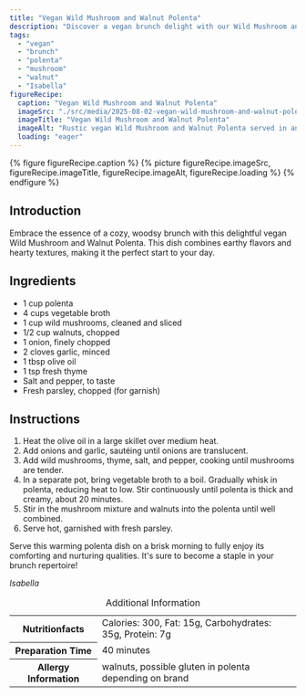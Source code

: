 ```yaml
---
title: "Vegan Wild Mushroom and Walnut Polenta"
description: "Discover a vegan brunch delight with our Wild Mushroom and Walnut Polenta recipe, perfect for a cozy morning. Easy to make and deliciously hearty!"
tags:
  - "vegan"
  - "brunch"
  - "polenta"
  - "mushroom"
  - "walnut"
  - "Isabella"
figureRecipe: 
  caption: "Vegan Wild Mushroom and Walnut Polenta"
  imageSrc: "./src/media/2025-08-02-vegan-wild-mushroom-and-walnut-polenta-7072.png"
  imageTitle: "Vegan Wild Mushroom and Walnut Polenta"
  imageAlt: "Rustic vegan Wild Mushroom and Walnut Polenta served in an elegant bowl, on a woodsy-themed brunch table with minimal decor and a cozy ambiance."
  loading: "eager"
---
```


{% figure figureRecipe.caption %}
{% picture figureRecipe.imageSrc, figureRecipe.imageTitle, figureRecipe.imageAlt, figureRecipe.loading %}
{% endfigure %}

## Introduction

Embrace the essence of a cozy, woodsy brunch with this delightful vegan Wild Mushroom and Walnut Polenta. This dish combines earthy flavors and hearty textures, making it the perfect start to your day.

## Ingredients

- 1 cup polenta
- 4 cups vegetable broth
- 1 cup wild mushrooms, cleaned and sliced
- 1/2 cup walnuts, chopped
- 1 onion, finely chopped
- 2 cloves garlic, minced
- 1 tbsp olive oil
- 1 tsp fresh thyme
- Salt and pepper, to taste
- Fresh parsley, chopped (for garnish)

## Instructions

1. Heat the olive oil in a large skillet over medium heat.
2. Add onions and garlic, sautéing until onions are translucent.
3. Add wild mushrooms, thyme, salt, and pepper, cooking until mushrooms are tender.
4. In a separate pot, bring vegetable broth to a boil. Gradually whisk in polenta, reducing heat to low. Stir continuously until polenta is thick and creamy, about 20 minutes.
5. Stir in the mushroom mixture and walnuts into the polenta until well combined.
6. Serve hot, garnished with fresh parsley.

Serve this warming polenta dish on a brisk morning to fully enjoy its comforting and nurturing qualities. It's sure to become a staple in your brunch repertoire!

*Isabella*

<table><caption class='sr-only'>Additional Information</caption><tr><th>Nutritionfacts</th><td>Calories: 300, Fat: 15g, Carbohydrates: 35g, Protein: 7g&nbsp;</td></tr><tr><th>Preparation Time</th><td>40 minutes&nbsp;</td></tr><tr><th>Allergy Information</th><td>walnuts, possible gluten in polenta depending on brand&nbsp;</td></tr></table>

